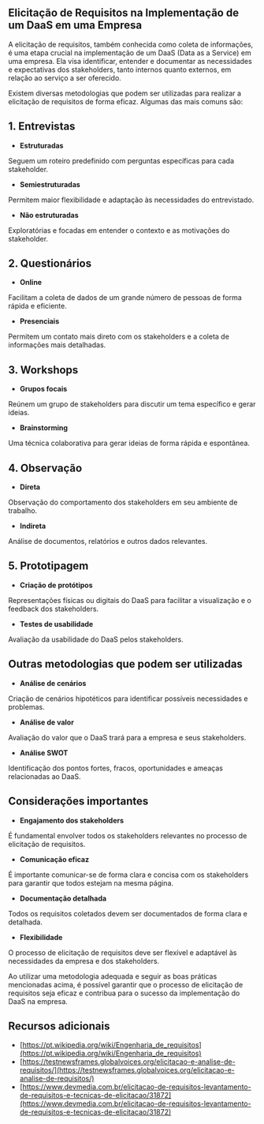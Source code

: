 ## Elicitação de Requisitos na Implementação de um DaaS em uma Empresa

A elicitação de requisitos, também conhecida como coleta de informações, é uma etapa crucial na implementação de um DaaS (Data as a Service) em uma empresa. Ela visa identificar, entender e documentar as necessidades e expectativas dos stakeholders, tanto internos quanto externos, em relação ao serviço a ser oferecido.

Existem diversas metodologias que podem ser utilizadas para realizar a elicitação de requisitos de forma eficaz. Algumas das mais comuns são:

## **1. Entrevistas**

* **Estruturadas** 

Seguem um roteiro predefinido com perguntas específicas para cada stakeholder.

* **Semiestruturadas** 

Permitem maior flexibilidade e adaptação às necessidades do entrevistado.

* **Não estruturadas** 

Exploratórias e focadas em entender o contexto e as motivações do stakeholder.

## **2. Questionários**

* **Online** 

Facilitam a coleta de dados de um grande número de pessoas de forma rápida e eficiente.

* **Presenciais** 

Permitem um contato mais direto com os stakeholders e a coleta de informações mais detalhadas.

## **3. Workshops**



* **Grupos focais** 

Reúnem um grupo de stakeholders para discutir um tema específico e gerar ideias.

* **Brainstorming** 

Uma técnica colaborativa para gerar ideias de forma rápida e espontânea.

## **4. Observação**

* **Direta** 

Observação do comportamento dos stakeholders em seu ambiente de trabalho.

* **Indireta** 

Análise de documentos, relatórios e outros dados relevantes.

## **5. Prototipagem**

* **Criação de protótipos** 

Representações físicas ou digitais do DaaS para facilitar a visualização e o feedback dos stakeholders.

* **Testes de usabilidade** 

Avaliação da usabilidade do DaaS pelos stakeholders.

## **Outras metodologias que podem ser utilizadas**

* **Análise de cenários** 

Criação de cenários hipotéticos para identificar possíveis necessidades e problemas.

* **Análise de valor** 

Avaliação do valor que o DaaS trará para a empresa e seus stakeholders.

* **Análise SWOT** 

Identificação dos pontos fortes, fracos, oportunidades e ameaças relacionadas ao DaaS.

## **Considerações importantes**


* **Engajamento dos stakeholders** 

É fundamental envolver todos os stakeholders relevantes no processo de elicitação de requisitos.

* **Comunicação eficaz** 

É importante comunicar-se de forma clara e concisa com os stakeholders para garantir que todos estejam na mesma página.

* **Documentação detalhada** 

Todos os requisitos coletados devem ser documentados de forma clara e detalhada.

* **Flexibilidade** 

O processo de elicitação de requisitos deve ser flexível e adaptável às necessidades da empresa e dos stakeholders.

Ao utilizar uma metodologia adequada e seguir as boas práticas mencionadas acima, é possível garantir que o processo de elicitação de requisitos seja eficaz e contribua para o sucesso da implementação do DaaS na empresa.

## **Recursos adicionais**



* [https://pt.wikipedia.org/wiki/Engenharia_de_requisitos](https://pt.wikipedia.org/wiki/Engenharia_de_requisitos)
* [https://testnewsframes.globalvoices.org/elicitacao-e-analise-de-requisitos/](https://testnewsframes.globalvoices.org/elicitacao-e-analise-de-requisitos/)
* [https://www.devmedia.com.br/elicitacao-de-requisitos-levantamento-de-requisitos-e-tecnicas-de-elicitacao/31872](https://www.devmedia.com.br/elicitacao-de-requisitos-levantamento-de-requisitos-e-tecnicas-de-elicitacao/31872)
